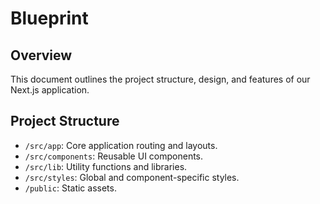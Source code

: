 
# Blueprint

## Overview

This document outlines the project structure, design, and features of our Next.js application.

## Project Structure

*   `/src/app`: Core application routing and layouts.
*   `/src/components`: Reusable UI components.
*   `/src/lib`: Utility functions and libraries.
*   `/src/styles`: Global and component-specific styles.
*   `/public`: Static assets.
